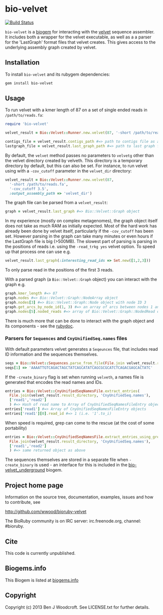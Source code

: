 # bio-velvet

[![Build Status](https://secure.travis-ci.org/wwood/bioruby-velvet.png)](http://travis-ci.org/wwood/bioruby-velvet)

```bio-velvet``` is a [biogem](biogems.info) for interacting with the [velvet](http://www.ebi.ac.uk/~zerbino/velvet/) sequence assembler. It includes both a wrapper for the velvet executable, as well as a a parser for the 'LastGraph' format files that velvet creates. This gives access to the underlying assembly graph created by velvet.

## Installation
To install ```bio-velvet``` and its rubygem dependencies:

```sh
gem install bio-velvet
```

## Usage

To run velvet with a kmer length of 87 on a set of single ended reads in ```/path/to/reads.fa```:
```ruby
require 'bio-velvet'

velvet_result = Bio::Velvet::Runner.new.velvet(87, '-short /path/to/reads.fa') #=> Bio::Velvet::Result object

contigs_file = velvet_result.contigs_path #=> path to contigs file as a String
lastgraph_file = velvet_result.last_graph_path #=> path to last graph file as a String
```

By default, the ```velvet``` method passes no parameters to ```velvetg``` other than the velvet directory created by velveth. This directory is a temporary directory by default, but this can also be set. For instance, to run velvet using with a ```-cov_cutoff``` parameter in the ```velvet_dir``` directory:
```ruby
velvet_result = Bio::Velvet::Runner.new.velvet(87,
  '-short /path/to/reads.fa',
  '-cov_cutoff 3.5', 
  :output_assembly_path => 'velvet_dir')
```

The graph file can be parsed from a ```velvet_result```:
```ruby
graph = velvet_result.last_graph #=> Bio::Velvet::Graph object
```
In my experience (mostly on complex metagenomes), the graph object itself does not take as much RAM as initially expected. Most of the hard work has already been done by velvet itself, particularly if the ```-cov_cutoff``` has been set. However parsing in the graph can take many minutes or even hours if the LastGraph file is big (>500MB). The slowest part of parsing is parsing in the positions of reads i.e. using the ```-read_trkg yes``` velvet option. To speed up that process one can use e.g.
```ruby
velvet_result.last_graph(:interesting_read_ids => Set.new([1,2,3]))
``` 
To only parse read in the positions of the first 3 reads.

With a parsed graph (a ```Bio::Velvet::Graph``` object) you can interact with the graph e.g.
```ruby
graph.kmer_length #=> 87
graph.nodes #=> Bio::Velvet::Graph::NodeArray object
graph.nodes[3] #=> Bio::Velvet::Graph::Node object with node ID 3
graph.get_arcs_by_node_id(1, 3) #=> an array of arcs between nodes 1 and 3 (Bio::Velvet::Graph::Arc objects)
graph.nodes[5].noded_reads #=> array of Bio::Velvet::Graph::NodedRead objects, for read tracking
```
There is much more that can be done to interact with the graph object and its components - see the [rubydoc](http://rubydoc.info/gems/bio-velvet/Bio/Velvet/Graph).

### Parsers for `Sequences` and `CnyUnifiedSeq.names` files
With default parameters velvet generates a `Seqeunces` file, that includes read ID information and the sequences themselves.
```ruby
seqs = Bio::Velvet::Sequences.parse_from_file(File.join velvet_result.result_directory, 'Sequences')
seqs[1] => 'AAAATTGTCAGACTAGCTATCAGCATATCAGCGCGCATCTCAGACGAGCACTATC'
```
If the `-create_binary` flag is set when running `velveth`, a names file is generated that encodes the read names and IDs.
```ruby
entries = Bio::Velvet::CnyUnifiedSeqNamesFile.extract_entries(
  File.join(velvet_result.result_directory, 'CnyUnifiedSeq.names'),
  ['read1','read2']
  ) #=> Hash of read name to Array of CnyUnifiedSeqNamesFileEntry objects
entries['read1'] #=> Array of CnyUnifiedSeqNamesFileEntry objects
entries['read1'][0].read_id #=> 1 (i.e. '1'.to_i)
```
When speed is required, grep can come to the rescue (at the cost of some portability)
```ruby
entries = Bio::Velvet::CnyUnifiedSeqNamesFile.extract_entries_using_grep_hack(
  File.join(velvet_result.result_directory, 'CnyUnifiedSeq.names'),
  ['read1','read2']
  ) #=> same returned object as above
```
The sequences themselves are stored in a separate file when `-create_binary` is used - an interface for this is included in the [bio-velvet_underground](https://github.com/wwood/bioruby-velvet_underground) biogem.

## Project home page

Information on the source tree, documentation, examples, issues and
how to contribute, see

  http://github.com/wwood/bioruby-velvet

The BioRuby community is on IRC server: irc.freenode.org, channel: #bioruby.

## Cite

This code is currently unpublished.

## Biogems.info

This Biogem is listed at [biogems.info](http://biogems.info/index.html#bio-velvet)

## Copyright

Copyright (c) 2013 Ben J Woodcroft. See LICENSE.txt for further details.

